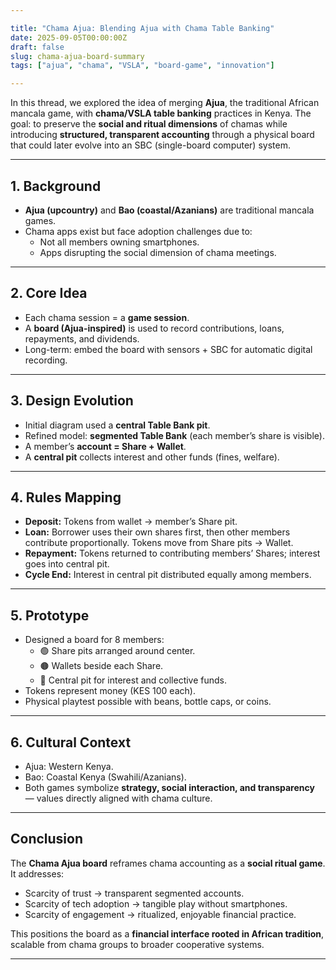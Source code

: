 ```yaml
---

title: "Chama Ajua: Blending Ajua with Chama Table Banking"
date: 2025-09-05T00:00:00Z
draft: false
slug: chama-ajua-board-summary
tags: ["ajua", "chama", "VSLA", "board-game", "innovation"]

---
```


In this thread, we explored the idea of merging **Ajua**, the traditional African mancala game, with **chama/VSLA table banking** practices in Kenya. The goal: to preserve the **social and ritual dimensions** of chamas while introducing **structured, transparent accounting** through a physical board that could later evolve into an SBC (single-board computer) system.  

---

## 1. Background
- **Ajua (upcountry)** and **Bao (coastal/Azanians)** are traditional mancala games.  
- Chama apps exist but face adoption challenges due to:  
  - Not all members owning smartphones.  
  - Apps disrupting the social dimension of chama meetings.  

---

## 2. Core Idea
- Each chama session = a **game session**.  
- A **board (Ajua-inspired)** is used to record contributions, loans, repayments, and dividends.  
- Long-term: embed the board with sensors + SBC for automatic digital recording.  

---

## 3. Design Evolution
- Initial diagram used a **central Table Bank pit**.  
- Refined model: **segmented Table Bank** (each member’s share is visible).  
- A member’s **account = Share + Wallet**.  
- A **central pit** collects interest and other funds (fines, welfare).  

---

## 4. Rules Mapping
- **Deposit:** Tokens from wallet → member’s Share pit.  
- **Loan:** Borrower uses their own shares first, then other members contribute proportionally. Tokens move from Share pits → Wallet.  
- **Repayment:** Tokens returned to contributing members’ Shares; interest goes into central pit.  
- **Cycle End:** Interest in central pit distributed equally among members.  

---

## 5. Prototype
- Designed a board for 8 members:  
  - 🟢 Share pits arranged around center.  
  - 🟤 Wallets beside each Share.  
  - 🔵 Central pit for interest and collective funds.  
- Tokens represent money (KES 100 each).  
- Physical playtest possible with beans, bottle caps, or coins.  

---

## 6. Cultural Context
- Ajua: Western Kenya.  
- Bao: Coastal Kenya (Swahili/Azanians).  
- Both games symbolize **strategy, social interaction, and transparency** — values directly aligned with chama culture.  

---

## Conclusion
The **Chama Ajua board** reframes chama accounting as a **social ritual game**.  
It addresses:  
- Scarcity of trust → transparent segmented accounts.  
- Scarcity of tech adoption → tangible play without smartphones.  
- Scarcity of engagement → ritualized, enjoyable financial practice.  

This positions the board as a **financial interface rooted in African tradition**, scalable from chama groups to broader cooperative systems.

---